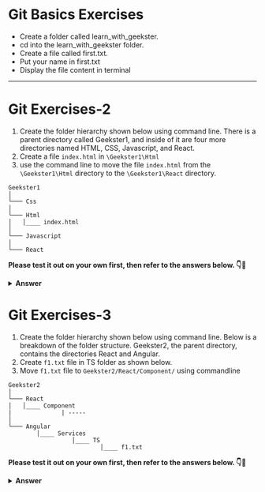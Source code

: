 # Git Basics Exercises
- Create a folder called learn_with_geekster.
- cd into the learn_with_geekster folder.
- Create a file called first.txt.
- Put your name in first.txt
- Display the file content in terminal

<hr>

# Git Exercises-2

1. Create the folder hierarchy shown below using command line. 
There is a parent directory called Geekster1, and inside of it are four more directories named HTML, CSS, Javascript, and React.
2. Create a  file ```index.html``` in ```\Geekster1\Html``` 
2. use the command line to move the file ```index.html``` from the ```\Geekster1\Html``` directory to the ```\Geekster1\React``` directory.

```
Geekster1
│   
└─── Css
│
└─── Html
│   │____ index.html
│    
└─── Javascript
│   
└─── React
```

**Please test it out on your own first, then refer to the answers below. 👇🙂**

<details><summary><b>Answer</b></summary>
<p>

##### Answer: 
```sh
    mkdir Geekster1
    cd Geekster1
    mkdir Html
    mkdir CSS
    mkdir JavaScript
    mkdir React

    // create the file index.html in Html folder

    mv img.html ../React/
```
    
</p>


</details>

# Git Exercises-3

1. Create the folder hierarchy shown below using command line. Below is a breakdown of the folder structure. Geekster2, the parent directory, contains the directories React and Angular.
2. Create ```f1.txt``` file in TS folder as shown below.
3. Move ```f1.txt``` file to ```Geekster2/React/Component/``` using commandline


```
Geekster2
│
└─── React
│   │____ Component
|              | -----
│   
└─── Angular
        │____ Services
                  │____ TS
                          │____ f1.txt
```


**Please test it out on your own first, then refer to the answers below. 👇🙂**


<details><summary><b>Answer</b></summary>
<p>

##### Answer: 
```
    mkdir Geekster2
    cd Geekster2
    mkdir React
    mkdir Angular
    cd React
    mkdir Component
    cd ..
    cd Angular
    mkdir Services/TS
    cd Services/TS

    touch f1.txt
    // add yourname in f1.txt

    mv f1.txt ../../../React/Component/


``` 
</p>
</details>